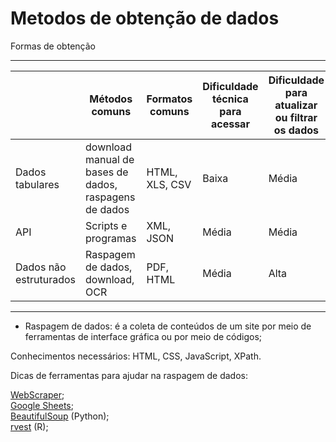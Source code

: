 # Metodos de obtenção de dados  

Formas de obtenção  

--- 

| | Métodos comuns | Formatos comuns | Dificuldade técnica para acessar | Dificuldade para atualizar ou filtrar os dados | Dificuldade para acessar a base completa| 
|-------|--------|----------|-----------|------------|-------------|
|Dados tabulares| download manual de bases de dados, raspagens de dados | HTML, XLS, CSV | Baixa | Média | Baixa |
| API | Scripts e programas | XML, JSON | Média | Média | Alta |
| Dados não estruturados| Raspagem de dados, download, OCR | PDF, HTML | Média | Alta | Alta |  

---

* Raspagem de dados: é a coleta de conteúdos de um site por meio de ferramentas de interface gráfica ou por meio de códigos;  

Conhecimentos necessários: HTML, CSS, JavaScript, XPath.  

Dicas de ferramentas para ajudar na raspagem de dados:  

[WebScraper](https://webscraper.io/);  
[Google Sheets](https://docs.google.com/spreadsheets/u/0/);  
[BeautifulSoup](https://www.crummy.com/software/BeautifulSoup/bs4/doc/) (Python);  
[rvest](https://github.com/tidyverse/rvest) (R);  

